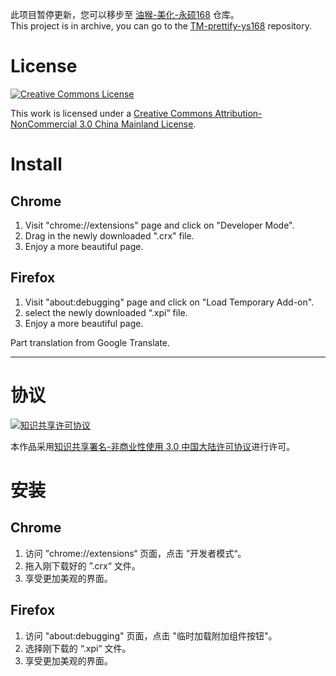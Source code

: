 此项目暂停更新，您可以移步至 [油猴-美化-永硕168](https://github.com/liulipack/TM-prettify-ys168) 仓库。  
This project is in archive, you can go to the [TM-prettify-ys168](https://github.com/liulipack/TM-prettify-ys168) repository.

# License
[![Creative Commons License](https://i.creativecommons.org/l/by-nc/3.0/cn/88x31.png)](https://creativecommons.org/licenses/by-nc/3.0/cn/deed.en)

This work is licensed under a [Creative Commons Attribution-NonCommercial 3.0 China Mainland License](https://creativecommons.org/licenses/by-nc/3.0/cn/deed.en).

# Install

## Chrome
1. Visit "chrome://extensions" page and click on "Developer Mode".
2. Drag in the newly downloaded ".crx" file.
3. Enjoy a more beautiful page.

## Firefox
1. Visit "about:debugging" page and click on "Load Temporary Add-on".
2. select the newly downloaded “.xpi“ file.
3. Enjoy a more beautiful page.

Part translation from Google Translate.

---

# 协议
[![知识共享许可协议](https://i.creativecommons.org/l/by-nc/3.0/cn/88x31.png)](https://creativecommons.org/licenses/by-nc/3.0/cn/deed.zh)

本作品采用[知识共享署名-非商业性使用 3.0 中国大陆许可协议](https://creativecommons.org/licenses/by-nc/3.0/cn/deed.zh)进行许可。

# 安装

## Chrome
1. 访问 ”chrome://extensions“ 页面，点击 ”开发者模式“。
2. 拖入刚下载好的 ”.crx“ 文件。
3. 享受更加美观的界面。

## Firefox
1. 访问 "about:debugging" 页面，点击 "临时加载附加组件按钮"。
2. 选择刚下载的 “.xpi“ 文件。
3. 享受更加美观的界面。

